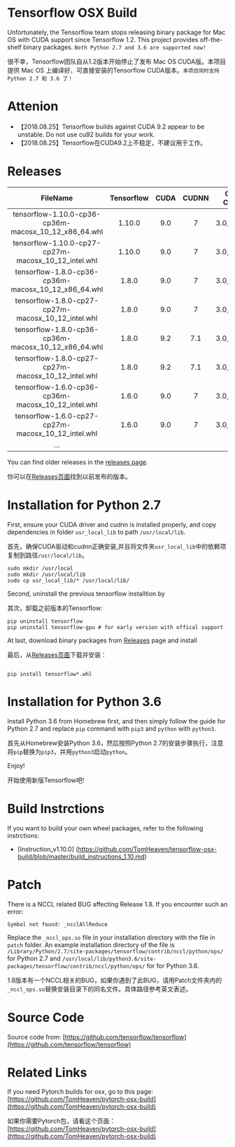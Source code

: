 # Tensorflow OSX Build

Unfortunately, the Tensorflow team stops releasing binary package for Mac OS with CUDA support since Tensorflow 1.2. This project provides off-the-shelf binary packages. ``Both Python 2.7 and 3.6 are supported now!``

很不幸，Tensorflow团队自从1.2版本开始停止了发布 Mac OS CUDA版。本项目提供 Mac OS 上编译好、可直接安装的Tensorflow CUDA版本。``本项目同时支持Python 2.7 和 3.6 了！``

# Attenion
+ 【2018.08.25】Tensorflow builds against CUDA 9.2 appear to be unstable. Do not use cu92 builds for your work. 
+ 【2018.08.25】Tensorflow在CUDA9.2上不稳定，不建议用于工作。


# Releases

| FileName | Tensorflow  | CUDA | CUDNN | Compute Capability | Compilation Time |
|:--:|:--:|:--:|:--:|:--:|:--:|
| tensorflow-1.10.0-cp36-cp36m-macosx\_10\_12\_x86_64.whl | 1.10.0 | 9.0 | 7 | 3.0,3.5,5.2,6.1 | 2018-08-13 |
| tensorflow-1.10.0-cp27-cp27m-macosx\_10\_12\_intel.whl | 1.10.0 | 9.0 | 7 | 3.0,3.5,5.2,6.1 | 2018-08-13 |
| tensorflow-1.8.0-cp36-cp36m-macosx\_10\_12\_x86_64.whl | 1.8.0 | 9.0 | 7 | 3.0,3.5,5.2,6.1 | 2018-08-01 |
| tensorflow-1.8.0-cp27-cp27m-macosx\_10\_12\_intel.whl | 1.8.0 | 9.0 | 7 | 3.0,3.5,5.2,6.1 | 2018-08-01 |
| tensorflow-1.8.0-cp36-cp36m-macosx\_10\_12\_x86_64.whl | 1.8.0 | 9.2 | 7.1 | 3.0,3.5,5.2,6.1 | 2018-07-30 |
| tensorflow-1.8.0-cp27-cp27m-macosx\_10\_12\_intel.whl | 1.8.0 | 9.2 | 7.1 | 3.0,3.5,5.2,6.1 | 2018-07-30 |
| tensorflow-1.6.0-cp36-cp36m-macosx\_10\_12\_intel.whl | 1.6.0 | 9.0 | 7 | 3.0,3.5,5.2,6.1 | 2018-04-23 |
| tensorflow-1.6.0-cp27-cp27m-macosx\_10\_12\_intel.whl | 1.6.0 | 9.0 | 7 | 3.0,3.5,5.2,6.1 | 2018-04-23 |
| ... |


You can find older releases in the [releases page](https://github.com/TomHeaven/tensorflow-osx-build/releases).

你可以在[Releases页面](https://github.com/TomHeaven/tensorflow-osx-build/releases)找到以前发布的版本。


# Installation for Python 2.7

First, ensure your CUDA driver and cudnn is installed properly, and copy dependencies in folder `usr_local_lib` to path `/usr/local/lib`.

首先，确保CUDA驱动和cudnn正确安装,并且将文件夹`usr_local_lib`中的依赖项复制到路径`/usr/local/lib`。

```
sudo mkdir /usr/local
sudo mkdir /usr/local/lib
sudo cp usr_local_lib/* /usr/local/lib/
```

Second, uninstall the previous tensorflow installtion by

其次，卸载之前版本的Tensorflow:

```
pip uninstall tensorflow
pip uninstall tensorflow-gpu # for early version with offical support
```

At last, download binary packages from [Releases](https://github.com/TomHeaven/tensorflow-osx-build/releases) page and install

最后，从[Releases页面](https://github.com/TomHeaven/tensorflow-osx-build/releases)下载并安装：

```

pip install tensorflow*.whl
```

# Installation for Python 3.6

Install Python 3.6 from Homebrew first, and then simply follow the guide for Python 2.7 and replace `pip` command with `pip3` and `python` with `python3`.

首先从Homebrew安装Python 3.6，然后按照Python 2.7的安装步骤执行，注意将`pip`替换为`pip3`，并用`python3`启动`python`。



Enjoy!

开始使用新版Tensorflow吧!

# Build Instrctions
If you want to build your own wheel packages, refer to the following instrctions:

+ [Instruction_v1.10.0] (https://github.com/TomHeaven/tensorflow-osx-build/blob/master/build_instructions_1.10.md)

# Patch
There is a NCCL related BUG affecting Release 1.8. If you encounter such an error:

```
Symbol not found: _ncclAllReduce
```

Replace the `_nccl_ops.so` file in your installation directory with the file in `patch` folder. An example installation directory of the file is `/Library/Python/2.7/site-packages/tensorflow/contrib/nccl/python/ops/` for Python 2.7  and `/usr/local/lib/python3.6/site-packages/tensorflow/contrib/nccl/python/ops/` for for Python 3.6.


1.8版本有一个NCCL相关的BUG，如果你遇到了此BUG，请用Patch文件夹内的`_nccl_ops.so`替换安装目录下的同名文件。具体路径参考英文表述。


# Source Code

Source code from: [https://github.com/tensorflow/tensorflow](https://github.com/tensorflow/tensorflow)

# Related Links

If you need Pytorch builds for osx, go to this page: [https://github.com/TomHeaven/pytorch-osx-build](https://github.com/TomHeaven/pytorch-osx-build)

如果你需要Pytorch包，请看这个页面：[https://github.com/TomHeaven/pytorch-osx-build](https://github.com/TomHeaven/pytorch-osx-build)
